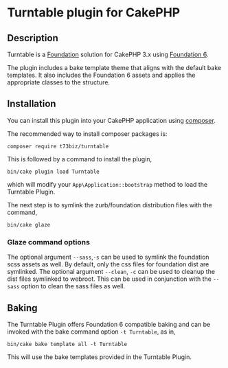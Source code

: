 # Turntable plugin for CakePHP

## Description

Turntable is a [Foundation](https://foundation.zurb.com/) solution for CakePHP 3.x using 
[Foundation 6](https://packagist.org/packages/zurb/foundation).

The plugin includes a bake template theme that aligns with the default bake templates. It also includes the Foundation 6
assets and applies the appropriate classes to the structure. 

## Installation

You can install this plugin into your CakePHP application using [composer](https://getcomposer.org).

The recommended way to install composer packages is:

```
composer require t73biz/turntable
```

This is followed by a command to install the plugin,
```
bin/cake plugin load Turntable
```
which will modify your ```App\Application::bootstrap``` method to load the Turntable Plugin.

The next step is to symlink the zurb/foundation distribution files with the command,
```
bin/cake glaze
```

### Glaze command options
The optional argument `--sass`,`-s` can be used to symlink the foundation scss assets as well. By default, only the css 
files for foundation dist are symlinked.
The optional argument `--clean`, `-c` can be used to cleanup the dist files symlinked to webroot. This can be used in 
conjunction with the `--sass` option to clean the sass files as well.


## Baking
The Turntable Plugin offers Foundation 6 compatible baking and can be invoked with the bake command option `-t Turntable`,
as in,
```
bin/cake bake template all -t Turntable
```
This will use the bake templates provided in the Turntable Plugin.